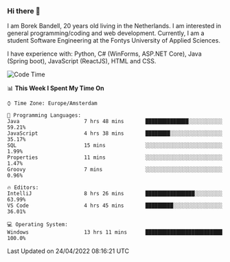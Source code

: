 ### Hi there 👋

I am Borek Bandell, 20 years old living in the Netherlands. I am interested in general programming/coding and web development. Currently, I am a student Software Engineering at the Fontys University of Applied Sciences.

I have experience with: Python, C# (WinForms, ASP.NET Core), Java (Spring boot), JavaScript (ReactJS), HTML and CSS.

<!--START_SECTION:waka-->
![Code Time](http://img.shields.io/badge/Code%20Time-102%20hrs%2023%20mins-blue)

📊 **This Week I Spent My Time On** 

```text
⌚︎ Time Zone: Europe/Amsterdam

💬 Programming Languages: 
Java                     7 hrs 48 mins       ██████████████░░░░░░░░░░░   59.21% 
JavaScript               4 hrs 38 mins       ████████░░░░░░░░░░░░░░░░░   35.17% 
SQL                      15 mins             ░░░░░░░░░░░░░░░░░░░░░░░░░   1.99% 
Properties               11 mins             ░░░░░░░░░░░░░░░░░░░░░░░░░   1.47% 
Groovy                   7 mins              ░░░░░░░░░░░░░░░░░░░░░░░░░   0.96%

🔥 Editors: 
IntelliJ                 8 hrs 26 mins       ████████████████░░░░░░░░░   63.99% 
VS Code                  4 hrs 45 mins       █████████░░░░░░░░░░░░░░░░   36.01%

💻 Operating System: 
Windows                  13 hrs 11 mins      █████████████████████████   100.0%

```


 Last Updated on 24/04/2022 08:16:21 UTC
<!--END_SECTION:waka-->

<!--**tcBorek2002/tcBorek2002** is a ✨ _special_ ✨ repository because its `README.md` (this file) appears on your GitHub profile.

Here are some ideas to get you started:

- 🔭 I’m currently working on ...
- 🌱 I’m currently learning ...
- 👯 I’m looking to collaborate on ...
- 🤔 I’m looking for help with ...
- 💬 Ask me about ...
- 📫 How to reach me: ...
- 😄 Pronouns: ...
- ⚡ Fun fact: ...
-->
